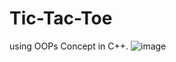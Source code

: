# Tic-Tac-Toe
using OOPs Concept in C++.
![image](https://github.com/gurjaranchal/Tic-Tac-Toe/assets/92621125/20cea890-8d00-4e0c-ba1d-21195717c1a8)
